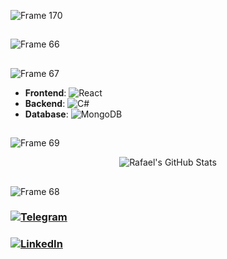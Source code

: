 ![Frame 170](https://github.com/user-attachments/assets/db8c7f05-8e97-4baa-9237-f21723ff171c)

## 

![Frame 66](https://github.com/user-attachments/assets/85c2aa52-73d8-4d26-8a85-d2693c7158f1)

## 

![Frame 67](https://github.com/user-attachments/assets/b0ed95c8-7e09-46f2-a9b3-a29b5a075667)

- **Frontend**: ![React](https://img.shields.io/badge/-React-61DAFB?logo=react&logoColor=white&style=flat)
- **Backend**: ![C#](https://img.shields.io/badge/-C%23-239120?logo=c-sharp&logoColor=white&style=flat)
- **Database**: ![MongoDB](https://img.shields.io/badge/-MongoDB-47A248?logo=mongodb&logoColor=white&style=flat)

## 

![Frame 69](https://github.com/user-attachments/assets/d1312777-6e48-4649-abce-15bc4f61ea01)
<div align="center">
  <img src="https://github-readme-stats.vercel.app/api?username=rafael1209&show_icons=true&theme=white" alt="Rafael's GitHub Stats">
</div>

## 

![Frame 68](https://github.com/user-attachments/assets/98c32819-e003-41bc-9b3a-10c4775d0175)

### [![Telegram](https://img.shields.io/badge/-Telegram-2CA5E0?logo=telegram&logoColor=white&style=flat)](https://t.me/ваш_никнейм)
### [![LinkedIn](https://img.shields.io/badge/-LinkedIn-0077B5?logo=linkedin&logoColor=white&style=flat)](https://linkedin.com/in/ваш_профиль)
